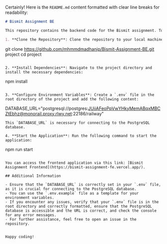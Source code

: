Certainly! Here is the `README.md` content formatted with clear line breaks for readability:

```markdown
# Bismit Assignment BE

This repository contains the backend code for the Bismit assignment. To set up and run the project, follow these steps:

1. **Clone the Repository**: Clone the repository to your local machine using the following commands:
   ```
   git clone https://github.com/mhmmdmadhanip/Bismit-Assignment-BE.git project
   cd project
   ```

2. **Install Dependencies**: Navigate to the project directory and install the necessary dependencies:
   ```
   npm install
   ```

3. **Configure Environment Variables**: Create a `.env` file in the root directory of the project and add the following content:
   ```
   DATABASE_URL="postgresql://postgres:JUiiAFeoPpVwYHkyMemABqxMBCZtEbhz@monorail.proxy.rlwy.net:22186/railway"
   ```
   This `DATABASE_URL` is necessary for connecting to the PostgreSQL database.

4. **Start the Application**: Run the following command to start the application:
   ```
   npm run start
   ```

You can access the frontend application via this link: [Bismit Assignment Frontend](https://bismit-assignment-fe.vercel.app/).

## Additional Information

- Ensure that the `DATABASE_URL` is correctly set in your `.env` file, as it is crucial for connecting to the PostgreSQL database.
- You can use the `.env.example` file as a template for your environment variables.
- If you encounter any issues, verify that your `.env` file is in the root directory and correctly formatted, ensure that the PostgreSQL database is accessible and the URL is correct, and check the console for any error messages.
- For further assistance, feel free to open an issue in the repository.


Happy coding!